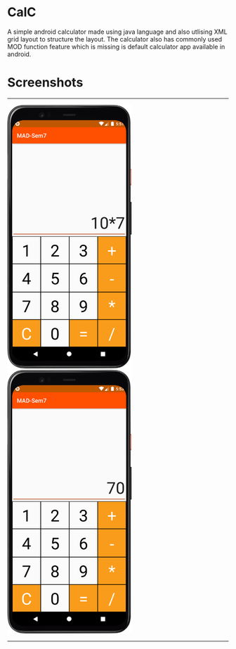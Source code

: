# CalC
 A simple android calculator made using java language and also utlising XML grid layout to structure the layout. The calculator also has commonly used MOD function feature which is missing is default calculator app available in android.

# Screenshots
---

<img src="screenshots/ss1.png" height="600"> <img src="screenshots/ss2.png" height="600">

---
